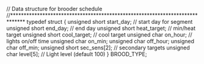 // Data structure for brooder schedule
//*****************************************************************************
typedef struct {
	unsigned short start_day;		// start day for segment
	unsigned short end_day;			// end day
	unsigned short heat_target;		// min/heat target
	unsigned short cool_target;		// cool target
	unsigned char on_hour;			// lights on/off time
	unsigned char on_min;
	unsigned char off_hour;
	unsigned char off_min;
	unsigned short sec_sens[2];		// secondary targets
	unsigned char level[5];			// Light level (default 100)
} BROOD_TYPE;
